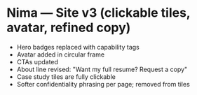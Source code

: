 # Nima — Site v3 (clickable tiles, avatar, refined copy)
- Hero badges replaced with capability tags
- Avatar added in circular frame
- CTAs updated
- About line revised: "Want my full resume? Request a copy"
- Case study tiles are fully clickable
- Softer confidentiality phrasing per page; removed from tiles
